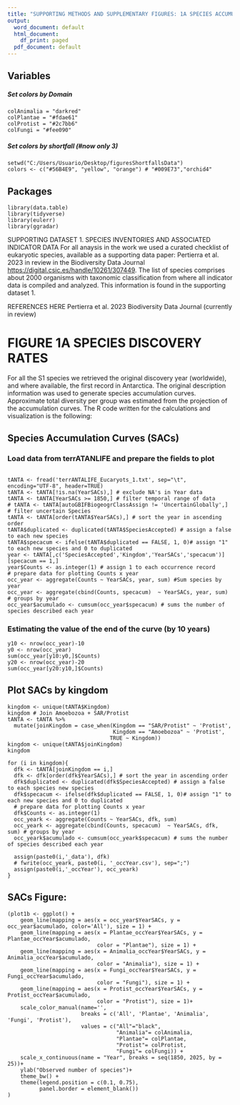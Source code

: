 ```yaml
---
title: "SUPPORTING METHODS AND SUPPLEMENTARY FIGURES: 1A SPECIES ACCUMULATION CURVES"
output:
  word_document: default
  html_document:
    df_print: paged
  pdf_document: default
---
```


## Variables

##### Set colors by Domain 

```{r}
colAnimalia = "darkred" 
colPlantae = "#fdae61" 
colProtist = "#2c7bb6" 
colFungi = "#fee090"
```

##### Set colors by shortfall (#now only 3)

```{r, message=FALSE, warning=FALSE}
setwd("C:/Users/Usuario/Desktop/figuresShortfallsData")
colors <- c("#56B4E9", "yellow", "orange") # "#009E73","orchid4"
```

## Packages

```{r message=FALSE, warning=FALSE}
library(data.table) 
library(tidyverse)
library(eulerr)
library(ggradar)
```

SUPPORTING DATASET 1. SPECIES INVENTORIES AND ASSOCIATED INDICATOR DATA
For all anaysis in the work we used a curated checklist of eukaryotic species, available as a supporting data paper: Pertierra et al. 2023 in review in the Biodiversity Data Journal https://digital.csic.es/handle/10261/307449.
The list of species comprises about 2000 organisms with taxonomic classification from where all indicator data is compiled and analyzed. This information is found in the supporting dataset 1.

REFERENCES HERE
Pertierra et al. 2023 Biodiversity Data Journal (currently in review)

# FIGURE 1A SPECIES DISCOVERY RATES

For all the S1 species we retrieved the original discovery year (worldwide), and where available, the first record in Antarctica. The original description information was used to generate species accumulation curves. 
Approximate total diversity per group was estimated from the projection of the accumulation curves. 
The R code written for the calculations and visualization is the following:

## Species Accumulation Curves (SACs)

### Load data from terrATANLIFE and prepare the fields to plot

```{r}

tANTA <- fread('terrANTALIFE_Eucaryots_1.txt', sep="\t", encoding="UTF-8", header=TRUE)
tANTA <- tANTA[!is.na(YearSACs),] # exclude NA's in Year data
tANTA <- tANTA[YearSACs >= 1850,] # filter temporal range of data
# tANTA <- tANTA[autoGBIFBiogeogrClassAssign != 'UncertainGlobally',] # filter uncertain Species
tANTA <- tANTA[order(tANTA$YearSACs),] # sort the year in ascending order 
tANTA$duplicated <- duplicated(tANTA$SpeciesAccepted) # assign a false to each new species 
tANTA$specacum <- ifelse(tANTA$duplicated == FALSE, 1, 0)# assign "1" to each new species and 0 to duplicated
year <- tANTA[,c('SpeciesAccepted','Kingdom','YearSACs','specacum')][specacum == 1,]
year$Counts <- as.integer(1) # assign 1 to each occurrence record
# prepare data for plotting Counts x year
occ_year <- aggregate(Counts ~ YearSACs, year, sum) #Sum species by year
occ_year <- aggregate(cbind(Counts, specacum)  ~ YearSACs, year, sum) # groups by year
occ_year$acumulado <- cumsum(occ_year$specacum) # sums the number of species described each year
```

### Estimating the value of the end of the curve (by 10 years)

```{r}
y10 <- nrow(occ_year)-10
y0 <- nrow(occ_year)
sum(occ_year[y10:y0,]$Counts)
y20 <- nrow(occ_year)-20
sum(occ_year[y20:y10,]$Counts)
```

## Plot SACs by kingdom

```{r, message=FALSE, warning=FALSE}
kingdom <- unique(tANTA$Kingdom)
kingdom # Join Amoebozoa + SAR/Protist
tANTA <- tANTA %>% 
  mutate(joinKingdom = case_when(Kingdom == "SAR/Protist" ~ 'Protist',
                                 Kingdom == "Amoebozoa" ~ 'Protist',
                                TRUE ~ Kingdom))
kingdom <- unique(tANTA$joinKingdom) 
kingdom

for (i in kingdom){
  dfk <- tANTA[joinKingdom == i,]
  dfk <- dfk[order(dfk$YearSACs),] # sort the year in ascending order 
  dfk$duplicated <- duplicated(dfk$SpeciesAccepted) # assign a false to each species new species 
  dfk$specacum <- ifelse(dfk$duplicated == FALSE, 1, 0)# assign "1" to each new species and 0 to duplicated
  # prepare data for plotting Counts x year
  dfk$Counts <- as.integer(1)
  occ_yeark <- aggregate(Counts ~ YearSACs, dfk, sum)
  occ_yeark <- aggregate(cbind(Counts, specacum)  ~ YearSACs, dfk, sum) # groups by year
  occ_yeark$acumulado <- cumsum(occ_yeark$specacum) # sums the number of species described each year
  
  assign(paste0(i,'_data'), dfk)
  # fwrite(occ_yeark, paste0(i, '_occYear.csv'), sep=";")
  assign(paste0(i,'_occYear'), occ_yeark)
}
```

## SACs Figure:

```{r, message=FALSE, warning=FALSE}
(plot1b <- ggplot() +
    geom_line(mapping = aes(x = occ_year$YearSACs, y = occ_year$acumulado, color='All'), size = 1) +
    geom_line(mapping = aes(x = Plantae_occYear$YearSACs, y = Plantae_occYear$acumulado, 
                            color = "Plantae"), size = 1) +
    geom_line(mapping = aes(x = Animalia_occYear$YearSACs, y = Animalia_occYear$acumulado, 
                            color = "Animalia"), size = 1) +
    geom_line(mapping = aes(x = Fungi_occYear$YearSACs, y = Fungi_occYear$acumulado, 
                            color = "Fungi"), size = 1) +
    geom_line(mapping = aes(x = Protist_occYear$YearSACs, y = Protist_occYear$acumulado, 
                            color = "Protist"), size = 1)+
    scale_color_manual(name='',
                       breaks = c('All', 'Plantae', 'Animalia', 'Fungi', 'Protist'),
                       values = c("All"="black",
                                  "Animalia"= colAnimalia,
                                  "Plantae"= colPlantae,
                                  "Protist"= colProtist,
                                  "Fungi"= colFungi)) +
    scale_x_continuous(name = "Year", breaks = seq(1850, 2025, by = 25))+
    ylab("Observed number of species")+
    theme_bw() +
    theme(legend.position = c(0.1, 0.75),
          panel.border = element_blank())
)
```

